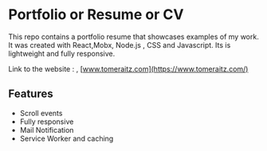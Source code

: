 # Portfolio  or Resume or CV
This repo contains a portfolio resume that showcases examples of my work.
It was created with React,Mobx, Node.js ,  CSS and Javascript. Its is lightweight and fully responsive.

Link to the website : , [www.tomeraitz.com](https://www.tomeraitz.com/)

## Features
* Scroll events
* Fully responsive
* Mail Notification
* Service Worker and caching
